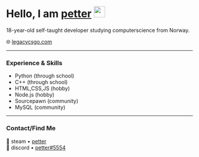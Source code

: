 # Hello, I am <a href="https://legacycsgo.com/petter">petter</a> <img src="https://raw.githubusercontent.com/MartinHeinz/MartinHeinz/master/wave.gif" width="30px">

18-year-old self-taught developer studying computerscience from Norway.

🌐 [legacycsgo.com](https://legacycsgo.com)

---
### Experience & Skills
- Python (through school)
- C++ (through school)
- HTML,CSS,JS (hobby)
- Node.js (hobby)
- Sourcepawn (community)
- MySQL (community)
---

### Contact/Find Me
💬 steam • [petter](https://steamcommunity.com/id/unsmooth)  
💬 discord • [petter#5554](https://dsc.bio/blaasmo)
